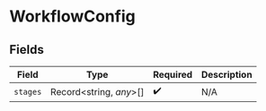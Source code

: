 # WorkflowConfig


## Fields

| Field                   | Type                    | Required                | Description             |
| ----------------------- | ----------------------- | ----------------------- | ----------------------- |
| `stages`                | Record<string, *any*>[] | :heavy_check_mark:      | N/A                     |